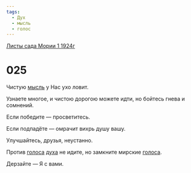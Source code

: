 ```yaml
---
tags:
  - Дух
  - мысль
  - голос
---
```


[Листы сада Мории 1 1924г](/agni/1924)

# 025
Чистую [мысль](/tag/#мысль) у Нас ухо ловит.   

Узнаете многое, и чистою дорогою можете идти, но бойтесь гнева и сомнений.   

Если победите — просветитесь.   

Если подпадёте — омрачит вихрь душу вашу.   

Улучшайтесь, друзья, неустанно.   

Против [голоса](/tag/#голос) [духа](/tag/#Дух) не идите, но замкните мирские [голоса](/tag/#голос).   

Дерзайте — Я с вами.   

